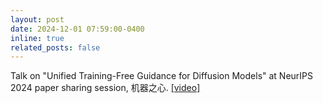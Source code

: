 ```yaml
---
layout: post
date: 2024-12-01 07:59:00-0400
inline: true
related_posts: false
---
```


Talk on "Unified Training-Free Guidance for Diffusion Models" at NeurIPS 2024 paper sharing session, 机器之心. [[video]]( https://www.bilibili.com/video/BV164qZYcE3d)
